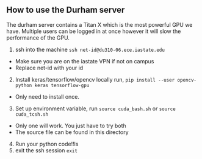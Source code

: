 ## How to use the Durham server
The durham server contains a Titan X which is the most powerful GPU we have. Multiple users can be logged in at once however it will slow the performance of the GPU.


1. ssh into the machine `ssh net-id@du310-06.ece.iastate.edu`
  * Make sure you are on the iastate VPN if not on campus
  * Replace net-id with your id
2. Install keras/tensorflow/opencv locally run, `pip install --user opencv-python keras tensorflow-gpu`
  * Only need to install once.
3. Set up environment variable, run `source cuda_bash.sh` or `source cuda_tcsh.sh`
  * Only one will work. You just have to try both
  * The source file can be found in this directory
4. Run your python code!!ls
5. exit the ssh session `exit`

